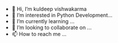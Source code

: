 - 👋 Hi, I’m kuldeep vishwakarma  
- 👀 I’m interested in Python Development...
- 🌱 I’m currently learning ...
- 💞️ I’m looking to collaborate on ...
- 📫 How to reach me ...

<!---
kuldeep-09-vish/kuldeep-09-vish is a ✨ special ✨ repository because its `README.md` (this file) appears on your GitHub profile.
You can click the Preview link to take a look at your changes.
--->
